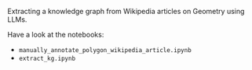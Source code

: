 Extracting a knowledge graph from Wikipedia articles on Geometry using LLMs.

Have a look at the notebooks:
- `manually_annotate_polygon_wikipedia_article.ipynb`
- `extract_kg.ipynb`
